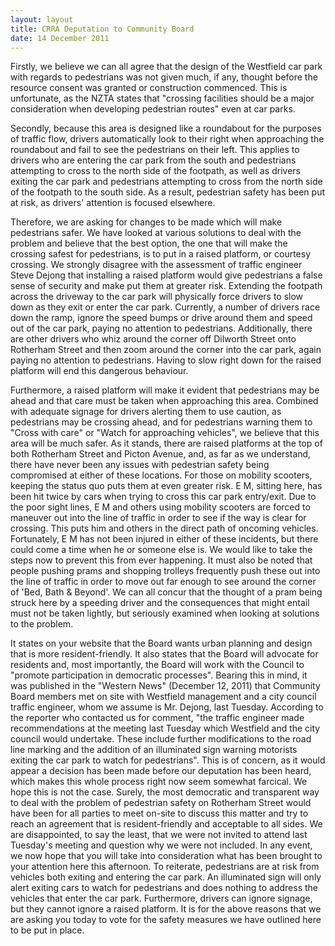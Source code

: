 ```yaml
---
layout: layout
title: CRRA Deputation to Community Board
date: 14 December 2011
---
```


Firstly, we believe we can all agree that the design of the Westfield car park with regards to pedestrians was not given much, if any, thought before the resource consent was granted or construction commenced.  This is unfortunate, as the NZTA states that "crossing facilities should be a major consideration when developing pedestrian routes" even at car parks. 

Secondly, because this area is designed like a roundabout for the purposes of traffic flow, drivers automatically look to their right when approaching the roundabout and fail to see the pedestrians on their left.  This applies to drivers who are entering the car park from the south and pedestrians attempting to cross to the north side of the footpath, as well as drivers exiting the car park and pedestrians attempting to cross from the north side of the footpath to the south side. As a result, pedestrian safety has been put at risk, as drivers&apos; attention is focused elsewhere.

Therefore, we are asking for changes to be made which will make pedestrians safer.  We have looked at various solutions to deal with the problem and believe that the best option, the one that will make the crossing safest for pedestrians, is to put in a raised platform, or courtesy crossing.  We strongly disagree with the assessment of traffic engineer Steve Dejong that installing a raised platform would give pedestrians a false sense of security and make put them at greater risk.  Extending the footpath across the driveway to the car park will physically force drivers to slow down as they exit or enter the car park.  Currently, a number of drivers race down the ramp, ignore the speed bumps or drive around them and speed out of the car park, paying no attention to pedestrians.  Additionally, there are other drivers who whiz around the corner off Dilworth Street onto Rotherham Street and then zoom around the corner into the car park, again paying no attention to pedestrians.  Having to slow right down for the raised platform will end this dangerous behaviour.

Furthermore, a raised platform will make it evident that pedestrians may be ahead and that care must be taken when approaching this area.  Combined with adequate signage for drivers alerting them to use caution, as pedestrians may be crossing ahead, and for pedestrians warning them to "Cross with care" or "Watch for approaching vehicles", we believe that this area will be much safer.  As it stands, there are raised platforms at the top of both Rotherham Street and Picton Avenue, and, as far as we understand, there have never been any issues with pedestrian safety being compromised at either of these locations.  For those on mobility scooters, keeping the status quo puts them at even greater risk.  E M, sitting here, has been hit twice by cars when trying to cross this car park entry/exit.  Due to the poor sight lines, E M and others using mobility scooters are forced to maneuver out into the line of traffic in order to see if the way is clear for crossing.  This puts him and others in the direct path of oncoming vehicles.  Fortunately, E M has not been injured in either of these incidents, but there could come a time when he or someone else is.  We would like to take the steps now to prevent this from ever happening.  It must also be noted that people pushing prams and shopping trolleys frequently push these out into the line of traffic in order to move out far enough to see around the corner of 'Bed, Bath & Beyond'.  We can all concur that the thought of a pram being struck here by a speeding driver and the consequences that might entail must not be taken lightly, but seriously examined when looking at solutions to the problem.

It states on your website that the Board wants urban planning and design that is more resident-friendly.  It also states that the Board will advocate for residents and, most importantly, the Board will work with the Council to "promote participation in democratic processes".  Bearing this in mind, it was published in the "Western News" (December 12, 2011) that Community Board members met on site with Westfield management and a city council traffic engineer, whom we assume is Mr. Dejong, last Tuesday.  According to the reporter who contacted us for comment, "the traffic engineer made recommendations at the meeting last Tuesday which Westfield and the city council would undertake.  These include further modifications to the road line marking and the addition of an illuminated sign warning motorists exiting the car park to watch for pedestrians".  This is of concern, as it would appear a decision has been made before our deputation has been heard, which makes this whole process right now seem somewhat farcical.  We hope this is not the case. Surely, the most democratic and transparent way to deal with the problem of pedestrian safety on Rotherham Street would have been for all parties to meet on-site to discuss this matter and try to reach an agreement that is resident-friendly and acceptable to all sides.  We are disappointed, to say the least, that we were not invited to attend last Tuesday&apos;s meeting and question why we were not included.  In any event, we now hope that you will take into consideration what has been brought to your attention here this afternoon.  To reiterate, pedestrians are at risk from vehicles both exiting and entering the car park.  An illuminated sign will only alert exiting cars to watch for pedestrians and does nothing to address the vehicles that enter the car park.  Furthermore, drivers can ignore signage, but they cannot ignore a raised platform.  It is for the above reasons that we are asking you today to vote for the safety measures we have outlined here to be put in place.


